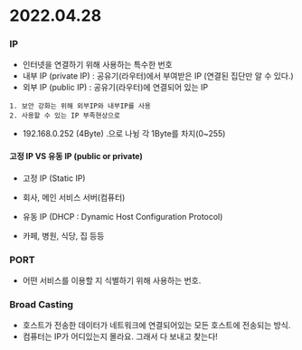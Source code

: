 # 2022.04.28

### IP
- 인터넷을 연결하기 위해 사용하는 특수한 번호
- 내부 IP (private IP) : 공유기(라우터)에서 부여받은 IP (연결된 집단만 알 수 있다.)
- 외부 IP (public IP) : 공유기(라우터)에 연결되어 있는 IP
```
1. 보안 강화는 위해 외부IP와 내부IP를 사용
2. 사용할 수 있는 IP 부족현상으로
```
- 192.168.0.252 (4Byte) .으로 나뉭 각 1Byte를 차지(0~255)

#### 고정 IP VS 유동 IP (public or private)
- 고정 IP (Static IP)
- 회사, 메인 서비스 서버(컴퓨터)

- 유동 IP (DHCP : Dynamic Host Configuration Protocol)
- 카페, 병원, 식당, 집 등등

### PORT
- 어떤 서비스를 이용할 지 식별하기 위해 사용하는 번호.


### Broad Casting
- 호스트가 전송한 데이터가 네트워크에 연결되어있는 모든 호스트에 전송되는 방식.
- 컴퓨터는 IP가 어디있는지 몰라요. 그래서 다 보내고 찾는다!

